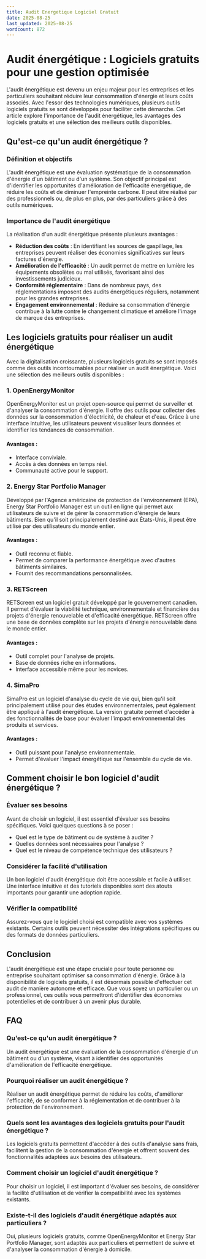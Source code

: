 ```yaml
---
title: Audit Energetique Logiciel Gratuit
date: 2025-08-25
last_updated: 2025-08-25
wordcount: 872
---
```


# Audit énergétique : Logiciels gratuits pour une gestion optimisée

L'audit énergétique est devenu un enjeu majeur pour les entreprises et les particuliers souhaitant réduire leur consommation d'énergie et leurs coûts associés. Avec l'essor des technologies numériques, plusieurs outils logiciels gratuits se sont développés pour faciliter cette démarche. Cet article explore l'importance de l'audit énergétique, les avantages des logiciels gratuits et une sélection des meilleurs outils disponibles.

## Qu'est-ce qu'un audit énergétique ?

### Définition et objectifs

L'audit énergétique est une évaluation systématique de la consommation d'énergie d'un bâtiment ou d'un système. Son objectif principal est d'identifier les opportunités d'amélioration de l'efficacité énergétique, de réduire les coûts et de diminuer l'empreinte carbone. Il peut être réalisé par des professionnels ou, de plus en plus, par des particuliers grâce à des outils numériques.

### Importance de l'audit énergétique

La réalisation d'un audit énergétique présente plusieurs avantages :

- **Réduction des coûts** : En identifiant les sources de gaspillage, les entreprises peuvent réaliser des économies significatives sur leurs factures d'énergie.
- **Amélioration de l'efficacité** : Un audit permet de mettre en lumière les équipements obsolètes ou mal utilisés, favorisant ainsi des investissements judicieux.
- **Conformité réglementaire** : Dans de nombreux pays, des réglementations imposent des audits énergétiques réguliers, notamment pour les grandes entreprises.
- **Engagement environnemental** : Réduire sa consommation d'énergie contribue à la lutte contre le changement climatique et améliore l'image de marque des entreprises.

## Les logiciels gratuits pour réaliser un audit énergétique

Avec la digitalisation croissante, plusieurs logiciels gratuits se sont imposés comme des outils incontournables pour réaliser un audit énergétique. Voici une sélection des meilleurs outils disponibles :

### 1. **OpenEnergyMonitor**

OpenEnergyMonitor est un projet open-source qui permet de surveiller et d'analyser la consommation d'énergie. Il offre des outils pour collecter des données sur la consommation d'électricité, de chaleur et d'eau. Grâce à une interface intuitive, les utilisateurs peuvent visualiser leurs données et identifier les tendances de consommation.

#### Avantages :
- Interface conviviale.
- Accès à des données en temps réel.
- Communauté active pour le support.

### 2. **Energy Star Portfolio Manager**

Développé par l'Agence américaine de protection de l'environnement (EPA), Energy Star Portfolio Manager est un outil en ligne qui permet aux utilisateurs de suivre et de gérer la consommation d'énergie de leurs bâtiments. Bien qu'il soit principalement destiné aux États-Unis, il peut être utilisé par des utilisateurs du monde entier.

#### Avantages :
- Outil reconnu et fiable.
- Permet de comparer la performance énergétique avec d'autres bâtiments similaires.
- Fournit des recommandations personnalisées.

### 3. **RETScreen**

RETScreen est un logiciel gratuit développé par le gouvernement canadien. Il permet d'évaluer la viabilité technique, environnementale et financière des projets d'énergie renouvelable et d'efficacité énergétique. RETScreen offre une base de données complète sur les projets d'énergie renouvelable dans le monde entier.

#### Avantages :
- Outil complet pour l'analyse de projets.
- Base de données riche en informations.
- Interface accessible même pour les novices.

### 4. **SimaPro**

SimaPro est un logiciel d'analyse du cycle de vie qui, bien qu'il soit principalement utilisé pour des études environnementales, peut également être appliqué à l'audit énergétique. La version gratuite permet d'accéder à des fonctionnalités de base pour évaluer l'impact environnemental des produits et services.

#### Avantages :
- Outil puissant pour l'analyse environnementale.
- Permet d'évaluer l'impact énergétique sur l'ensemble du cycle de vie.

## Comment choisir le bon logiciel d'audit énergétique ?

### Évaluer ses besoins

Avant de choisir un logiciel, il est essentiel d'évaluer ses besoins spécifiques. Voici quelques questions à se poser :

- Quel est le type de bâtiment ou de système à auditer ?
- Quelles données sont nécessaires pour l'analyse ?
- Quel est le niveau de compétence technique des utilisateurs ?

### Considérer la facilité d'utilisation

Un bon logiciel d'audit énergétique doit être accessible et facile à utiliser. Une interface intuitive et des tutoriels disponibles sont des atouts importants pour garantir une adoption rapide.

### Vérifier la compatibilité

Assurez-vous que le logiciel choisi est compatible avec vos systèmes existants. Certains outils peuvent nécessiter des intégrations spécifiques ou des formats de données particuliers.

## Conclusion

L'audit énergétique est une étape cruciale pour toute personne ou entreprise souhaitant optimiser sa consommation d'énergie. Grâce à la disponibilité de logiciels gratuits, il est désormais possible d'effectuer cet audit de manière autonome et efficace. Que vous soyez un particulier ou un professionnel, ces outils vous permettront d'identifier des économies potentielles et de contribuer à un avenir plus durable.

## FAQ

### Qu'est-ce qu'un audit énergétique ?

Un audit énergétique est une évaluation de la consommation d'énergie d'un bâtiment ou d'un système, visant à identifier des opportunités d'amélioration de l'efficacité énergétique.

### Pourquoi réaliser un audit énergétique ?

Réaliser un audit énergétique permet de réduire les coûts, d'améliorer l'efficacité, de se conformer à la réglementation et de contribuer à la protection de l'environnement.

### Quels sont les avantages des logiciels gratuits pour l'audit énergétique ?

Les logiciels gratuits permettent d'accéder à des outils d'analyse sans frais, facilitent la gestion de la consommation d'énergie et offrent souvent des fonctionnalités adaptées aux besoins des utilisateurs.

### Comment choisir un logiciel d'audit énergétique ?

Pour choisir un logiciel, il est important d'évaluer ses besoins, de considérer la facilité d'utilisation et de vérifier la compatibilité avec les systèmes existants.

### Existe-t-il des logiciels d'audit énergétique adaptés aux particuliers ?

Oui, plusieurs logiciels gratuits, comme OpenEnergyMonitor et Energy Star Portfolio Manager, sont adaptés aux particuliers et permettent de suivre et d'analyser la consommation d'énergie à domicile.